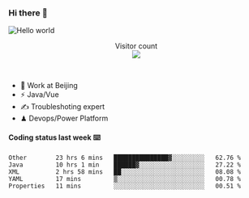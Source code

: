 ### Hi there 👋

<img src="https://raw.githubusercontent.com/sagar-viradiya/sagar-viradiya/master/resources/banner.png" alt="Hello world">
<p align="center"> 
  Visitor count<br/>
  <img src="https://profile-counter.glitch.me/youszoe/count.svg" />
</p>
<br/>

- 🍻 Work at Beijing 
- ⚡  Java/Vue
- ✍️  Troubleshoting expert
- ♟  Devops/Power Platform 

#### Coding status last week ⌨️

<!--START_SECTION:waka-->
```text
Other        23 hrs 6 mins   ███████████████▓░░░░░░░░░   62.76 % 
Java         10 hrs 1 min    ██████▓░░░░░░░░░░░░░░░░░░   27.22 % 
XML          2 hrs 58 mins   ██░░░░░░░░░░░░░░░░░░░░░░░   08.08 % 
YAML         17 mins         ▒░░░░░░░░░░░░░░░░░░░░░░░░   00.78 % 
Properties   11 mins         ░░░░░░░░░░░░░░░░░░░░░░░░░   00.51 % 
```
<!--END_SECTION:waka-->

<br/>
<center><img src="http://ghchart.rshah.org/409ba5/yousazoe" alt="" /></center>


